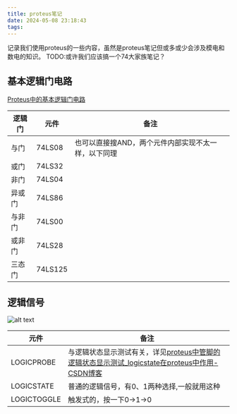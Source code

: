 ```yaml
---
title: proteus笔记
date: 2024-05-08 23:18:43
tags:
---
```

记录我们使用proteus的一些内容，虽然是proteus笔记但或多或少会涉及模电和数电的知识。
TODO:或许我们应该搞一个74大家族笔记？
## 基本逻辑门电路
[Proteus中的基本逻辑门电路](https://www.cnblogs.com/2018jason/p/15939103.html "发布于 2022-02-26 13:53")

| 逻辑门 | 元件      | 备注                          |
| --- | ------- | --------------------------- |
| 与门  | 74LS08  | 也可以直接搜AND，两个元件内部实现不太一样，以下同理 |
| 或门  | 74LS32  |                             |
| 非门  | 74LS04  |                             |
| 异或门 | 74LS86  |                             |
| 与非门 | 74LS00  |                             |
| 或非门 | 74LS28  |                             |
| 三态门 | 74LS125 |                             |
## 逻辑信号
![alt text](image-1.png)

| 元件          | 备注                                                                                                                        |
| ----------- | ------------------------------------------------------------------------------------------------------------------------- |
| LOGICPROBE  | 与逻辑状态显示测试有关，详见[proteus中管脚的逻辑状态显示测试_logicstate在proteus中作用-CSDN博客](https://blog.csdn.net/haigear/article/details/121034632) |
| LOGICSTATE  | 普通的逻辑信号，有0、1两种选择,一般就用这种                                                                                                   |
| LOGICTOGGLE | 触发式的，按一下0->1->0                                                                                                           |

